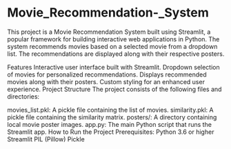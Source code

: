 # Movie_Recommendation-_System
This project is a Movie Recommendation System built using Streamlit, a popular framework for building interactive web applications in Python. The system recommends movies based on a selected movie from a dropdown list. The recommendations are displayed along with their respective posters.

Features
Interactive user interface built with Streamlit.
Dropdown selection of movies for personalized recommendations.
Displays recommended movies along with their posters.
Custom styling for an enhanced user experience.
Project Structure
The project consists of the following files and directories:

movies_list.pkl: A pickle file containing the list of movies.
similarity.pkl: A pickle file containing the similarity matrix.
posters/: A directory containing local movie poster images.
app.py: The main Python script that runs the Streamlit app.
How to Run the Project
Prerequisites:
Python 3.6 or higher
Streamlit
PIL (Pillow)
Pickle

